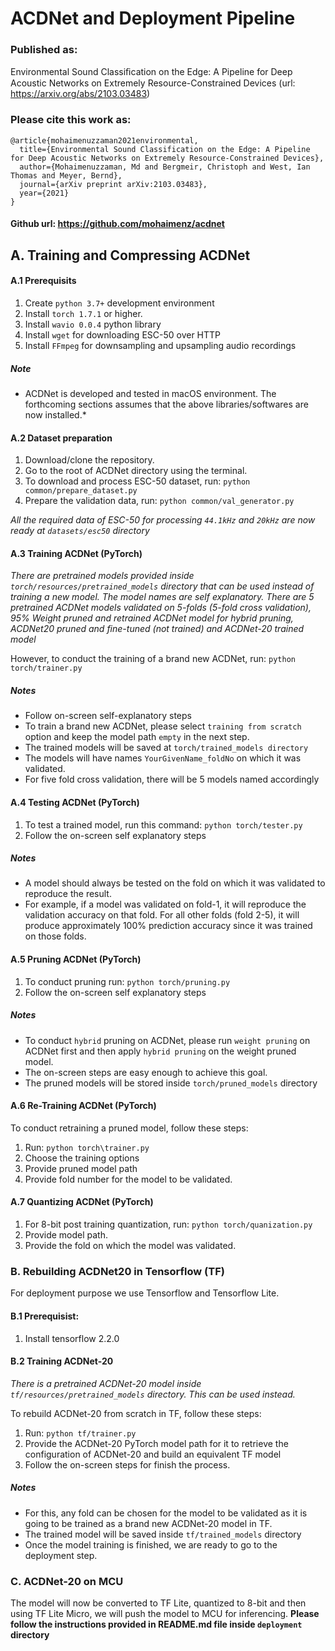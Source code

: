 # ACDNet and Deployment Pipeline
### Published as:
Environmental Sound Classiﬁcation on the Edge: A Pipeline for Deep Acoustic Networks on Extremely Resource-Constrained Devices (url: https://arxiv.org/abs/2103.03483)
### Please cite this work as:
    @article{mohaimenuzzaman2021environmental,
      title={Environmental Sound Classification on the Edge: A Pipeline for Deep Acoustic Networks on Extremely Resource-Constrained Devices},
      author={Mohaimenuzzaman, Md and Bergmeir, Christoph and West, Ian Thomas and Meyer, Bernd},
      journal={arXiv preprint arXiv:2103.03483},
      year={2021}
    }

#### Github url: https://github.com/mohaimenz/acdnet
## A. Training and Compressing ACDNet

#### A.1 Prerequisits
1. Create `python 3.7+` development environment 
2. Install `torch 1.7.1` or higher.
2. Install `wavio 0.0.4` python library
3. Install `wget` for downloading ESC-50 over HTTP
4. Install `FFmpeg` for downsampling and upsampling audio recordings

##### Note
* ACDNet is developed and tested in macOS environment. The forthcoming sections assumes that the above libraries/softwares are now installed.*

#### A.2 Dataset preparation
1. Download/clone the repository.
2. Go to the root of ACDNet directory using the terminal.
3. To download and process ESC-50 dataset, run: ```python common/prepare_dataset.py```
4. Prepare the validation data, run: ```python common/val_generator.py```

*All the required data of ESC-50 for processing `44.1kHz` and `20kHz` are now ready at `datasets/esc50` directory*

#### A.3 Training ACDNet (PyTorch)
*There are pretrained models provided inside `torch/resources/pretrained_models` directory that can be used instead of training a new model. The model names are self explanatory. There are 5 pretrained ACDNet models validated on 5-folds (5-fold cross validation), 95% Weight pruned and retrained ACDNet model for hybrid pruning, ACDNet20 pruned and fine-tuned (not trained) and ACDNet-20 trained model*

However, to conduct the training of a brand new ACDNet, run: ```python torch/trainer.py```
##### Notes
* Follow on-screen self-explanatory steps
* To train a brand new ACDNet, please select `training from scratch` option and keep the model path `empty` in the next step.
* The trained models will be saved at `torch/trained_models directory`
* The models will have names `YourGivenName_foldNo` on which it was validated.
* For five fold cross validation, there will be 5 models named accordingly

#### A.4 Testing ACDNet (PyTorch)
1. To test a trained model, run this command: ```python torch/tester.py```
2. Follow the on-screen self explanatory steps

##### Notes
* A model should always be tested on the fold on which it was validated to reproduce the result.
* For example, if a model was validated on fold-1, it will reproduce the validation accuracy on that fold. For all other folds (fold 2-5), it will produce approximately 100% prediction accuracy since it was trained on those folds.

#### A.5 Pruning ACDNet (PyTorch)
1. To conduct pruning run: ```python torch/pruning.py```
2. Follow the on-screen self explanatory steps

##### Notes
* To conduct `hybrid` pruning on ACDNet, please run `weight pruning` on ACDNet first and then apply `hybrid pruning` on the weight pruned model.
* The on-screen steps are easy enough to achieve this goal.
* The pruned models will be stored inside `torch/pruned_models` directory

#### A.6 Re-Training ACDNet (PyTorch)
To conduct retraining a pruned model, follow these steps:
1. Run: ```python torch\trainer.py```
2. Choose the training options
3. Provide pruned model path
4. Provide fold number for the model to be validated.

#### A.7 Quantizing ACDNet (PyTorch)
1. For 8-bit post training quantization, run: ```python torch/quanization.py```
2. Provide model path.
3. Provide the fold on which the model was validated.


### B. Rebuilding ACDNet20 in Tensorflow (TF)
For deployment purpose we use Tensorflow and Tensorflow Lite.

#### B.1 Prerequisist:
1. Install tensorflow 2.2.0

#### B.2 Training ACDNet-20
*There is a pretrained ACDNet-20 model inside `tf/resources/pretrained_models` directory. This can be used instead.*

To rebuild ACDNet-20 from scratch in TF, follow these steps:
1. Run: ```python tf/trainer.py```
2. Provide the ACDNet-20 PyTorch model path for it to retrieve the configuration of ACDNet-20 and build an equivalent TF model
3. Follow the on-screen steps for finish the process.

##### Notes
* For this, any fold can be chosen for the model to be validated as it is going to be trained as a brand new ACDNet-20 model in TF.
* The trained model will be saved inside `tf/trained_models` directory
* Once the model training is finished, we are ready to go to the deployment step.

### C. ACDNet-20 on MCU
The model will now be converted to TF Lite, quantized to 8-bit and then using TF Lite Micro, we will push the model to MCU for inferencing.
**Please follow the instructions provided in README.md file inside `deployment` directory**
